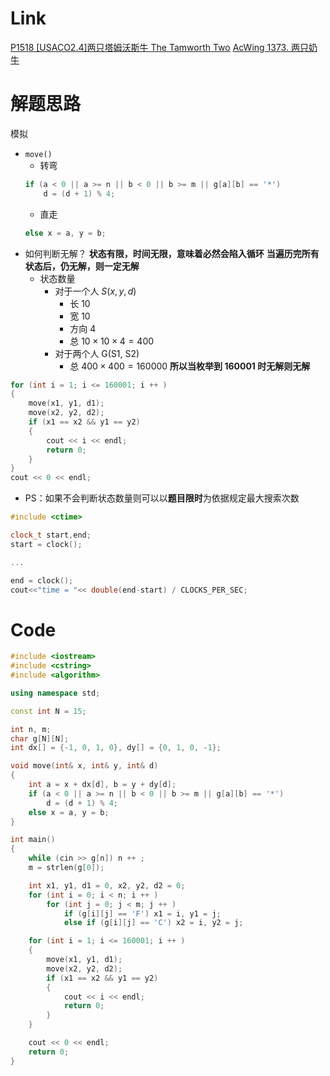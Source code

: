 # Link
[P1518 [USACO2.4]两只塔姆沃斯牛 The Tamworth Two](https://www.luogu.com.cn/problem/P1518)
[AcWing 1373. 两只奶牛](https://www.acwing.com/problem/content/1375/)

# 解题思路
模拟
- `move()`
    - 转弯 
    ```cpp
    if (a < 0 || a >= n || b < 0 || b >= m || g[a][b] == '*')
        d = (d + 1) % 4;
    ```
    - 直走
    ```cpp
    else x = a, y = b;
    ```
- 如何判断无解？
  **状态有限，时间无限，意味着必然会陷入循环**
  **当遍历完所有状态后，仍无解，则一定无解**
  - 状态数量
    - 对于一个人 $S(x, y, d)$
      - 长 $10$
      - 宽 $10$
      - 方向 $4$
      - 总 $10 \times 10 \times 4 = 400$  
    - 对于两个人 G(S1, S2) 
      - 总 $400 \times 400 = 160000$
**所以当枚举到 $160001$ 时无解则无解**
```cpp
for (int i = 1; i <= 160001; i ++ )
{
    move(x1, y1, d1);
    move(x2, y2, d2);
    if (x1 == x2 && y1 == y2)
    {
        cout << i << endl;
        return 0;
    }
}
cout << 0 << endl;
```

- PS：如果不会判断状态数量则可以以**题目限时**为依据规定最大搜索次数
```cpp
#include <ctime>

clock_t start,end;
start = clock();

...

end = clock();
cout<<"time = "<< double(end-start) / CLOCKS_PER_SEC;
```

# Code
```cpp
#include <iostream>
#include <cstring>
#include <algorithm>

using namespace std;

const int N = 15;

int n, m;
char g[N][N];
int dx[] = {-1, 0, 1, 0}, dy[] = {0, 1, 0, -1};

void move(int& x, int& y, int& d)
{
    int a = x + dx[d], b = y + dy[d];
    if (a < 0 || a >= n || b < 0 || b >= m || g[a][b] == '*')
        d = (d + 1) % 4;
    else x = a, y = b;
}

int main()
{
    while (cin >> g[n]) n ++ ;
    m = strlen(g[0]);

    int x1, y1, d1 = 0, x2, y2, d2 = 0;
    for (int i = 0; i < n; i ++ )
        for (int j = 0; j < m; j ++ )
            if (g[i][j] == 'F') x1 = i, y1 = j;
            else if (g[i][j] == 'C') x2 = i, y2 = j;

    for (int i = 1; i <= 160001; i ++ )
    {
        move(x1, y1, d1);
        move(x2, y2, d2);
        if (x1 == x2 && y1 == y2)
        {
            cout << i << endl;
            return 0;
        }
    }

    cout << 0 << endl;
    return 0;
}
```